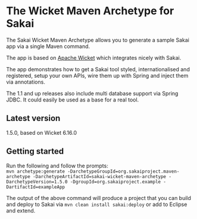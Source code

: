 # The Wicket Maven Archetype for Sakai

The Sakai Wicket Maven Archetype allows you to generate a sample Sakai app via a single Maven command.

The app is based on [Apache Wicket](http://wicket.apache.org) which integrates nicely with Sakai. 

The app demonstrates how to get a Sakai tool styled, internationalised and registered, setup your own APIs, wire them up with Spring and inject them via annotations. 

The 1.1 and up releases also include multi database support via Spring JDBC. It could easily be used as a base for a real tool.

## Latest version
1.5.0, based on Wicket 6.16.0

## Getting started

Run the following and follow the prompts:  
`mvn archetype:generate -DarchetypeGroupId=org.sakaiproject.maven-archetype -DarchetypeArtifactId=sakai-wicket-maven-archetype
-DarchetypeVersion=1.5.0 -DgroupId=org.sakaiproject.example -DartifactId=exampleApp`

The output of the above command will produce a project that you can build and deploy to Sakai via `mvn clean install sakai:deploy` or add to Eclipse and extend.
